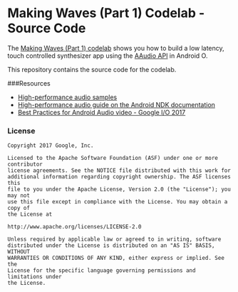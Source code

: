 # Making Waves (Part 1) Codelab - Source Code

The [Making Waves (Part 1) codelab](https://codelabs.developers.google.com/codelabs/making-waves-1-synth) shows you how to build a low latency, touch controlled synthesizer app using the [AAudio API](https://developer.android.com/ndk/guides/audio/aaudio/aaudio.html) in Android O.

This repository contains the source code for the codelab.

###Resources
 
- [High-performance audio samples](https://github.com/googlesamples/android-audio-high-performance/)
- [High-performance audio guide on the Android NDK documentation](https://developer.android.com/ndk/guides/audio/index.html)
- [Best Practices for Android Audio video - Google I/O 2017](https://www.youtube.com/watch?v=C0BPXZIvG-Q)

### License

```
Copyright 2017 Google, Inc.

Licensed to the Apache Software Foundation (ASF) under one or more contributor
license agreements. See the NOTICE file distributed with this work for
additional information regarding copyright ownership. The ASF licenses this
file to you under the Apache License, Version 2.0 (the "License"); you may not
use this file except in compliance with the License. You may obtain a copy of
the License at

http://www.apache.org/licenses/LICENSE-2.0

Unless required by applicable law or agreed to in writing, software
distributed under the License is distributed on an "AS IS" BASIS, WITHOUT
WARRANTIES OR CONDITIONS OF ANY KIND, either express or implied. See the
License for the specific language governing permissions and limitations under
the License.
```
